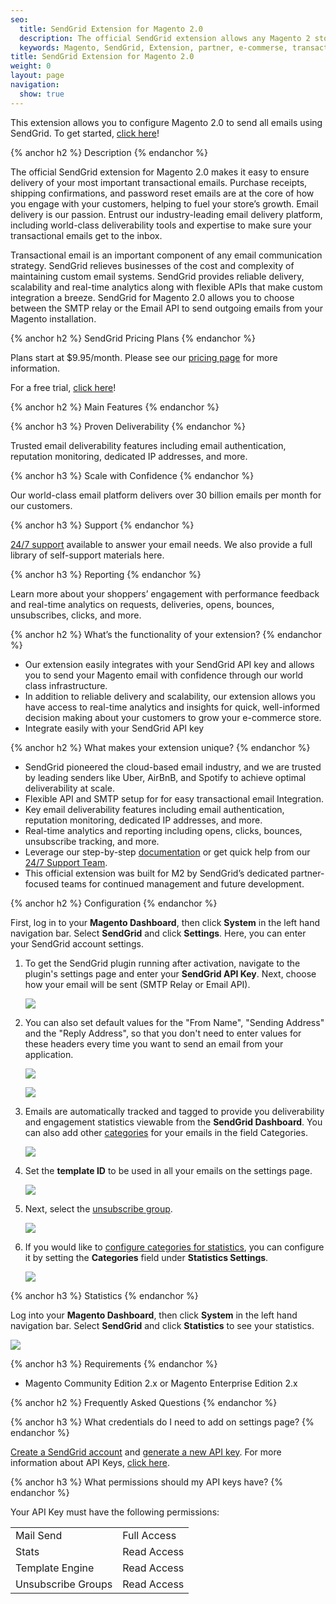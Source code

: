 ```yaml
---
seo:
  title: SendGrid Extension for Magento 2.0
  description: The official SendGrid extension allows any Magento 2 store to quickly integrate and send mail from their SendGrid account.
  keywords: Magento, SendGrid, Extension, partner, e-commerse, transactional email
title: SendGrid Extension for Magento 2.0
weight: 0
layout: page
navigation:
  show: true
---
```


This extension allows you to configure Magento 2.0 to send all emails using SendGrid. To get started, [click here](https://marketplace.magento.com/sendgrid-email-delivery-simplified.html)!

{% anchor h2 %}
Description
{% endanchor %}

The official SendGrid extension for Magento 2.0 makes it easy to ensure delivery of your most important transactional emails. Purchase receipts, shipping confirmations, and password reset emails are at the core of how you engage with your customers, helping to fuel your store’s growth. Email delivery is our passion. Entrust our industry-leading email delivery platform, including world-class deliverability tools and expertise to make sure your transactional emails get to the inbox.

Transactional email is an important component of any email communication strategy. SendGrid relieves businesses of the cost and complexity of maintaining custom email systems. SendGrid provides reliable delivery, scalability and real-time analytics along with flexible APIs that make custom integration a breeze. SendGrid for Magento 2.0 allows you to choose between the SMTP relay or the Email API to send outgoing emails from your Magento installation.

{% anchor h2 %}
SendGrid Pricing Plans
{% endanchor %}

Plans start at $9.95/month. Please see our [pricing page](https://sendgrid.com/partners/magento/) for more information.

For a free trial, [click here](https://sendgrid.com/partners/magento/)!

{% anchor h2 %}
Main Features
{% endanchor %}

{% anchor h3 %}
Proven Deliverability
{% endanchor %}

Trusted email deliverability features including email authentication, reputation monitoring, dedicated IP addresses, and more.

{% anchor h3 %}
Scale with Confidence
{% endanchor %}

Our world-class email platform delivers over 30 billion emails per month for our customers.

{% anchor h3 %}
Support
{% endanchor %}

[24/7 support](https://support.sendgrid.com) available to answer your email needs. We also provide a full library of self-support materials here.

{% anchor h3 %}
Reporting
{% endanchor %}

Learn more about your shoppers’ engagement with performance feedback and real-time analytics on requests, deliveries, opens, bounces, unsubscribes, clicks, and more.

{% anchor h2 %}
What’s the functionality of your extension?
{% endanchor %}

* Our extension easily integrates with your SendGrid API key and allows you to send your Magento email with confidence through our world class infrastructure.
* In addition to reliable delivery and scalability, our extension allows you have access to real-time analytics and insights for quick, well-informed decision making about your customers to grow your e-commerce store.
* Integrate easily with your SendGrid API key

{% anchor h2 %}
What makes your extension unique?
{% endanchor %}

* SendGrid pioneered the cloud-based email industry, and we are trusted by leading senders like Uber, AirBnB, and Spotify to achieve optimal deliverability at scale.
* Flexible API and SMTP setup for for easy transactional email Integration.
* Key email deliverability features including email authentication, reputation monitoring, dedicated IP addresses, and more.
* Real-time analytics and reporting including opens, clicks, bounces, unsubscribe tracking, and more.
* Leverage our step-by-step [documentation](https://sendgrid.com/docs) or get quick help from our [24/7 Support Team](https://support.sendgrid.com).
* This official extension was built for M2 by SendGrid’s dedicated partner-focused teams for continued management and future development.

{% anchor h2 %}
Configuration
{% endanchor %}

First, log in to your **Magento Dashboard**, then click  **System** in the left hand navigation bar. Select **SendGrid** and click **Settings**. Here, you can enter your SendGrid account settings.

1. To get the SendGrid plugin running after activation, navigate to the plugin's settings page and enter your **SendGrid API Key**. Next, choose how your email will be sent (SMTP Relay or Email API).

    ![]({{root_url}}/images/magento_1.jpg)

2. You can also set default values for the "From Name", "Sending Address" and the "Reply Address", so that you don't need to enter values for these headers every time you want to send an email from your application.

    ![]({{root_url}}/images/magento_2.png)

    ![]({{root_url}}/images/magento_3.jpg)

3. Emails are automatically tracked and tagged to provide you deliverability and engagement statistics viewable from the **SendGrid Dashboard**. You can also add other [categories]({{root_url}}/User_Guide/Statistics/categories.html) for your emails in the field Categories.

    ![]({{root_url}}/images/magento_4.png)

4. Set the **template ID** to be used in all your emails on the settings page.

    ![]({{root_url}}/images/magento_5.png)

5. Next, select the [unsubscribe group]({{root_url}}/User_Guide/Suppressions/advanced_suppression_manager.html).

    ![]({{root_url}}/images/magento_6.png)

6. If you would like to [configure categories for statistics]({{root_url}}/User_Guide/Statistics/categories.html), you can configure it by setting the **Categories** field under **Statistics Settings**.

    ![]({{root_url}}/images/magento_7.png)

{% anchor h3 %}
Statistics
{% endanchor %}

Log into your **Magento Dashboard**, then click **System** in the left hand navigation bar. Select **SendGrid** and click **Statistics** to see your statistics.

  ![]({{root_url}}/images/magento_8.jpg)

{% anchor h3 %}
Requirements
{% endanchor %}

* Magento Community Edition 2.x or Magento Enterprise Edition 2.x

{% anchor h2 %}
Frequently Asked Questions
{% endanchor %}

{% anchor h3 %}
What credentials do I need to add on settings page?
{% endanchor %}

[Create a SendGrid account](https://sendgrid.com/partners/magento/) and [generate a new API key](https://app.sendgrid.com/settings/api_keys). For more information about API Keys, [click here]({{root_url}}/User_Guide/Settings/api_keys.html).

{% anchor h3 %}
What permissions should my API keys have?
{% endanchor %}

Your API Key must have  the following permissions:

<table class="table">
  <tr><td>Mail Send</td><td>Full Access</td></tr>
  <tr><td>Stats</td><td>Read Access</td></tr>
  <tr><td>Template Engine</td><td>Read Access</td></tr>
  <tr><td>Unsubscribe Groups</td><td>Read Access</td></tr>
</table>
